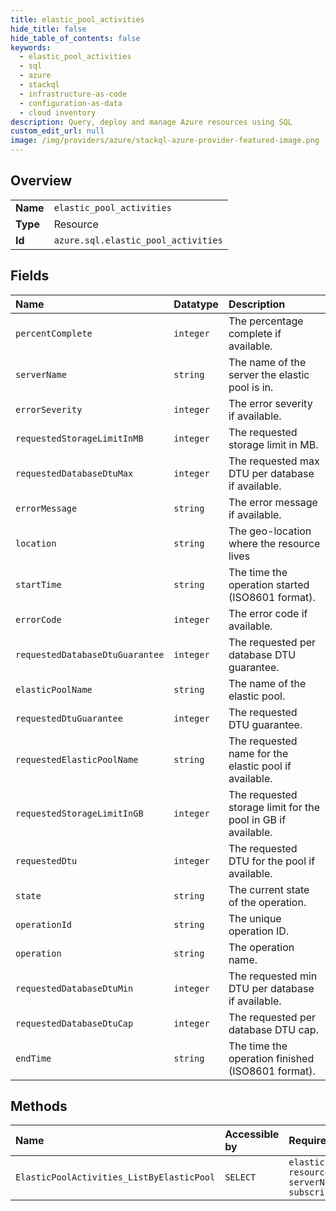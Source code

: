 ```yaml
---
title: elastic_pool_activities
hide_title: false
hide_table_of_contents: false
keywords:
  - elastic_pool_activities
  - sql
  - azure    
  - stackql
  - infrastructure-as-code
  - configuration-as-data
  - cloud inventory
description: Query, deploy and manage Azure resources using SQL
custom_edit_url: null
image: /img/providers/azure/stackql-azure-provider-featured-image.png
---
```

  
    

## Overview
<table><tbody>
<tr><td><b>Name</b></td><td><code>elastic_pool_activities</code></td></tr>
<tr><td><b>Type</b></td><td>Resource</td></tr>
<tr><td><b>Id</b></td><td><code>azure.sql.elastic_pool_activities</code></td></tr>
</tbody></table>

## Fields
| Name | Datatype | Description |
|:-----|:---------|:------------|
| `percentComplete` | `integer` | The percentage complete if available. |
| `serverName` | `string` | The name of the server the elastic pool is in. |
| `errorSeverity` | `integer` | The error severity if available. |
| `requestedStorageLimitInMB` | `integer` | The requested storage limit in MB. |
| `requestedDatabaseDtuMax` | `integer` | The requested max DTU per database if available. |
| `errorMessage` | `string` | The error message if available. |
| `location` | `string` | The geo-location where the resource lives |
| `startTime` | `string` | The time the operation started (ISO8601 format). |
| `errorCode` | `integer` | The error code if available. |
| `requestedDatabaseDtuGuarantee` | `integer` | The requested per database DTU guarantee. |
| `elasticPoolName` | `string` | The name of the elastic pool. |
| `requestedDtuGuarantee` | `integer` | The requested DTU guarantee. |
| `requestedElasticPoolName` | `string` | The requested name for the elastic pool if available. |
| `requestedStorageLimitInGB` | `integer` | The requested storage limit for the pool in GB if available. |
| `requestedDtu` | `integer` | The requested DTU for the pool if available. |
| `state` | `string` | The current state of the operation. |
| `operationId` | `string` | The unique operation ID. |
| `operation` | `string` | The operation name. |
| `requestedDatabaseDtuMin` | `integer` | The requested min DTU per database if available. |
| `requestedDatabaseDtuCap` | `integer` | The requested per database DTU cap. |
| `endTime` | `string` | The time the operation finished (ISO8601 format). |
## Methods
| Name | Accessible by | Required Params |
|:-----|:--------------|:----------------|
| `ElasticPoolActivities_ListByElasticPool` | `SELECT` | `elasticPoolName, resourceGroupName, serverName, subscriptionId` |
